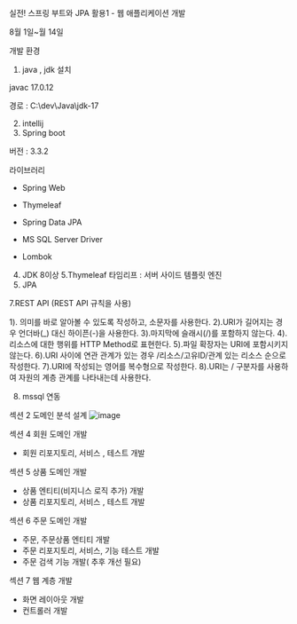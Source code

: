 실전! 스프링 부트와 JPA 활용1 - 웹 애플리케이션 개발


8월 1일~월 14일


개발 환경
1. java , jdk 설치

javac 17.0.12

경로 :  C:\dev\Java\jdk-17

2. intellij
3. Spring boot 

버전 : 3.3.2

라이브러리 

- Spring Web

- Thymeleaf 

- Spring Data JPA

- MS SQL Server Driver 

- Lombok 


4. JDK 8이상
5.Thymeleaf 타임리프 : 서버 사이드 템플릿 엔진
6. JPA

7.REST API (REST API 규칙을 사용)

 

1). 의미를 바로 알아볼 수 있도록 작성하고, 소문자를 사용한다.
2).URI가 길어지는 경우 언더바(_) 대신 하이픈(-)을 사용한다.
3).마지막에 슬래시(/)를 포함하지 않는다.
4).리소스에 대한 행위를 HTTP Method로 표현한다.
5).파일 확장자는 URI에 포함시키지 않는다.
6).URI 사이에 연관 관계가 있는 경우 /리소스/고유ID/관계 있는 리소스 순으로 작성한다.
7).URI에 작성되는 영어를 복수형으로 작성한다.
8).URI는 / 구분자를 사용하여 자원의 계층 관계를 나타내는데 사용한다.


8. mssql 연동

섹션 2 도메인 분석 설계 
![image](https://github.com/user-attachments/assets/4e1378c7-e63e-43a8-b0fe-13e019b36b45)

섹션 4  회원 도메인 개발 
- 회원 리포지토리, 서비스 , 테스트 개발

  
섹션 5 상품 도메인 개발
- 상품 엔티티(비지니스 로직 추가) 개발
- 상품 리포지토리, 서비스 , 테스트 개발

  
섹션 6 주문 도메인 개발
- 주문, 주문상품 엔티티 개발
- 주문 리포지토리, 서비스, 기능 테스트 개발
- 주문 검색 기능 개발( 추후 개선 필요)

  
섹션 7 웹 계층 개발
- 화면 레이아웃 개발
- 컨트롤러 개발

